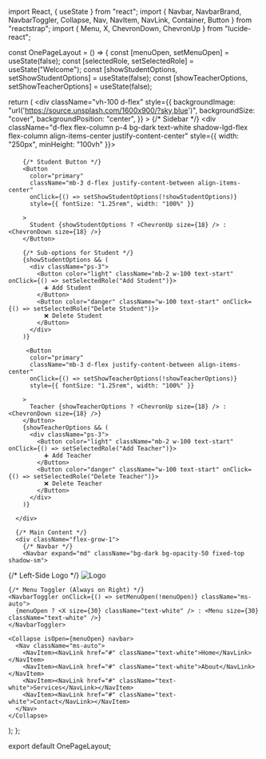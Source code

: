 import React, { useState } from "react";
import {
  Navbar,
  NavbarBrand,
  NavbarToggler,
  Collapse,
  Nav,
  NavItem,
  NavLink,
  Container,
  Button
} from "reactstrap";
import { Menu, X, ChevronDown, ChevronUp } from "lucide-react";

const OnePageLayout = () => {
  const [menuOpen, setMenuOpen] = useState(false);
  const [selectedRole, setSelectedRole] = useState("Welcome");
  const [showStudentOptions, setShowStudentOptions] = useState(false);
  const [showTeacherOptions, setShowTeacherOptions] = useState(false);


  return (
    <div
      className="vh-100 d-flex"
      style={{
        backgroundImage: "url('https://source.unsplash.com/1600x900/?sky,blue')",
        backgroundSize: "cover",
        backgroundPosition: "center",
      }}
    >
      {/* Sidebar */}
      <div className="d-flex flex-column p-4 bg-dark text-white shadow-lgd-flex flex-column align-items-center justify-content-center" style={{ width: "250px", minHeight: "100vh" }}>
        <h4 className="mb-4"></h4>
        
        {/* Student Button */}
        <Button
          color="primary"
          className="mb-3 d-flex justify-content-between align-items-center"
          onClick={() => setShowStudentOptions(!showStudentOptions)}
          style={{ fontSize: "1.25rem", width: "100%" }}

        >
          Student {showStudentOptions ? <ChevronUp size={18} /> : <ChevronDown size={18} />}
        </Button>

        {/* Sub-options for Student */}
        {showStudentOptions && (
          <div className="ps-3">
            <Button color="light" className="mb-2 w-100 text-start" onClick={() => setSelectedRole("Add Student")}>
              ➕ Add Student
            </Button>
            <Button color="danger" className="w-100 text-start" onClick={() => setSelectedRole("Delete Student")}>
              ❌ Delete Student
            </Button>
          </div>
        )}

         <Button
          color="primary"
          className="mb-3 d-flex justify-content-between align-items-center"
          onClick={() => setShowTeacherOptions(!showTeacherOptions)}
          style={{ fontSize: "1.25rem", width: "100%" }}

        >
          Teacher {showTeacherOptions ? <ChevronUp size={18} /> : <ChevronDown size={18} />}
        </Button>
        {showTeacherOptions && (
          <div className="ps-3">
            <Button color="light" className="mb-2 w-100 text-start" onClick={() => setSelectedRole("Add Teacher")}>
              ➕ Add Teacher
            </Button>
            <Button color="danger" className="w-100 text-start" onClick={() => setSelectedRole("Delete Teacher")}>
              ❌ Delete Teacher
            </Button>
          </div>
        )}
        
      </div>

      {/* Main Content */}
      <div className="flex-grow-1">
        {/* Navbar */}
        <Navbar expand="md" className="bg-dark bg-opacity-50 fixed-top shadow-sm">
  <Container className="d-flex justify-content-between">
    {/* Left-Side Logo */}
    <NavbarBrand href="#" className="d-flex align-items-center">
      <img
        src="https://modussystems.com/images/Modus-logo.png"
        alt="Logo"
        style={{ width: "100px", height: "30px" }}
      />
    </NavbarBrand>

    {/* Menu Toggler (Always on Right) */}
    <NavbarToggler onClick={() => setMenuOpen(!menuOpen)} className="ms-auto">
      {menuOpen ? <X size={30} className="text-white" /> : <Menu size={30} className="text-white" />}
    </NavbarToggler>

    <Collapse isOpen={menuOpen} navbar>
      <Nav className="ms-auto">
        <NavItem><NavLink href="#" className="text-white">Home</NavLink></NavItem>
        <NavItem><NavLink href="#" className="text-white">About</NavLink></NavItem>
        <NavItem><NavLink href="#" className="text-white">Services</NavLink></NavItem>
        <NavItem><NavLink href="#" className="text-white">Contact</NavLink></NavItem>
      </Nav>
    </Collapse>
  </Container>
</Navbar>        
      </div>
    </div>
  );
};

export default OnePageLayout;
<!DOCTYPE html>
<html lang="en">
<head>
    <meta charset="utf-8" />
    <meta name="viewport" content="width=device-width, initial-scale=1" />
    <title>Project</title>
    <link rel="icon" href="https://modussystems.com/images/Modus-logo.png" /> <!-- Replace with your actual logo URL -->
</head>
<body>
    <div id="root"></div>
</body>
</html>
